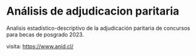 # Análisis de adjudicacion paritaria 

Analisis estadístico-descriptivo de la adjudicación paritaria de concursos para becas de posgrado 2023.


visita: https://www.anid.cl/
